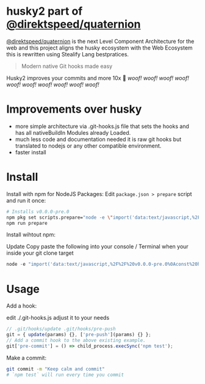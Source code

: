 # husky2 part of [@direktspeed/quaternion](https://github.com/direktspeed/quaternion)
[@direktspeed/quaternion](https://github.com/direktspeed/quaternion) is the next Level Component Architecture for the web and this project aligns the husky ecosystem with the Web Ecosystem this is rewritten using Stealify Lang bestpratices. 

> Modern native Git hooks made easy

Husky2 improves your commits and more 10x 🐶 _woof!_ _woof!_ _woof!_ _woof!_ _woof!_ _woof!_ _woof!_ _woof!_ _woof!_ _woof!_

# Improvements over husky
- more simple architecture via .git-hooks.js file that sets the hooks and has all nativeBuildIn Modules already Loaded.
- much less code and documentation needed it is raw git hooks but translated to nodejs or any other compatible environment.
- faster install 

# Install

Install with npm for NodeJS Packages:
Edit `package.json > prepare` script and run it once:

```sh
# Installs v0.0.0-pre.0
npm pkg set scripts.prepare="node -e \"import('data:text/javascript,%2F%2F%20v0.0.0-pre.0%0Aconst%20hookFileContent%20%3D%20%60%23%21%2Fbin%2Fenv%20node%5CnglobalThis.git%20%3D%20%7B%20eventName%3A%20process.argv%5B1%5D.split%28%27%2F%27%29.pop%28%29%2C%20params%3A%20process.argv.slice%282%29%20%7D%5Cnimport%28%27..%2F..%2F.git-hooks.js%27%29.then%28%28%29%3D%3Egit%5Bgit.eventName%5D%28git.params%29%29%3B%60%3B%0A%0Aconst%20installHook%20%3D%20%28hookName%29%20%3D%3E%20%7Bfs.writeFileSync%28%60%24%7Bprocess.env.PWD%7D%2F.git%2Fhooks%2F%24%7BhookName%7D%60%2ChookFileContent%2C%7B%20mode%3A%200o755%20%7D%29%3Bconsole.log%28%27installed%3A%20%27%2C%20hookName%29%3B%7D%3B%0A%0Aconst%20samples%20%3D%20%5B%27applypatch-msg%27%2C%27commit-msg%27%2C%27fsmonitor-watchman%27%2C%27post-update%27%2C%27pre-applypatch%27%2C%27pre-commit%27%2C%27pre-merge-commit%27%2C%27pre-push%27%2C%27pre-rebase%27%2C%27pre-receive%27%2C%27prepare-commit-msg%27%2C%27push-to-checkout%27%2C%27update%27%5D.map%28installHook%29%3B')\""
npm run prepare
```

Install wihtout npm:

Update Copy paste the following into your console / Terminal when your inside your git clone target
```ts
node -e "import('data:text/javascript,%2F%2F%20v0.0.0-pre.0%0Aconst%20hookFileContent%20%3D%20%60%23%21%2Fbin%2Fenv%20node%5CnglobalThis.git%20%3D%20%7B%20eventName%3A%20process.argv%5B1%5D.split%28%27%2F%27%29.pop%28%29%2C%20params%3A%20process.argv.slice%282%29%20%7D%5Cnimport%28%27..%2F..%2F.git-hooks.js%27%29.then%28%28%29%3D%3Egit%5Bgit.eventName%5D%28git.params%29%29%3B%60%3B%0A%0Aconst%20installHook%20%3D%20%28hookName%29%20%3D%3E%20%7Bfs.writeFileSync%28%60%24%7Bprocess.env.PWD%7D%2F.git%2Fhooks%2F%24%7BhookName%7D%60%2ChookFileContent%2C%7B%20mode%3A%200o755%20%7D%29%3Bconsole.log%28%27installed%3A%20%27%2C%20hookName%29%3B%7D%3B%0A%0Aconst%20samples%20%3D%20%5B%27applypatch-msg%27%2C%27commit-msg%27%2C%27fsmonitor-watchman%27%2C%27post-update%27%2C%27pre-applypatch%27%2C%27pre-commit%27%2C%27pre-merge-commit%27%2C%27pre-push%27%2C%27pre-rebase%27%2C%27pre-receive%27%2C%27prepare-commit-msg%27%2C%27push-to-checkout%27%2C%27update%27%5D.map%28installHook%29%3B')"
```

# Usage 

Add a hook:

edit ./.git-hooks.js adjust it to your needs 
```ts
// .git/hooks/update .git/hooks/pre-push
git = { update(params) {}, ['pre-push'](params) {} };
// Add a commit hook to the above existing example.
git['pre-commit'] = () => child_process.execSync('npm test');
```

Make a commit:
```sh
git commit -m "Keep calm and commit"
# `npm test` will run every time you commit
```
